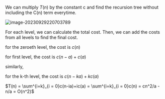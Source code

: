 We can multiply $T(n)$ by the constant c and find the recursion tree without including the C(n) term everytime.

![image-20230929220703789](C:\Users\harry\AppData\Roaming\Typora\typora-user-images\image-20230929220703789.png) 

For each level, we can calculate the total cost. Then, we can add the costs from all levels to find the final cost.

for the zeroeth level, the cost is $c(n)$

for first level, the cost is $c(n-a) + c(a)$

similarly,

for the k-th level, the cost is $c(n-ka)+kc(a)$

$T(n) = \sum^{i=k}_{i = 0}c(n-ia)+ic(a) = \sum^{i=k}_{i = 0}c(n) = cn^2/a - n/a = O(n^2)$

